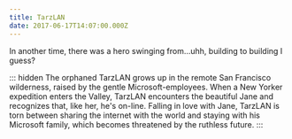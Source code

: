 ```yaml
---
title: TarzLAN
date: 2017-06-17T14:07:00.000Z
---
```


In another time, there was a hero swinging from...uhh, building to building I guess?

::: hidden
The orphaned TarzLAN grows up in the remote San Francisco wilderness, raised by the gentle Microsoft-employees. When a New Yorker expedition enters the Valley, TarzLAN encounters the beautiful Jane and recognizes that, like her, he's on-line. Falling in love with Jane, TarzLAN is torn between sharing the internet with the world and staying with his Microsoft family, which becomes threatened by the ruthless future.
:::